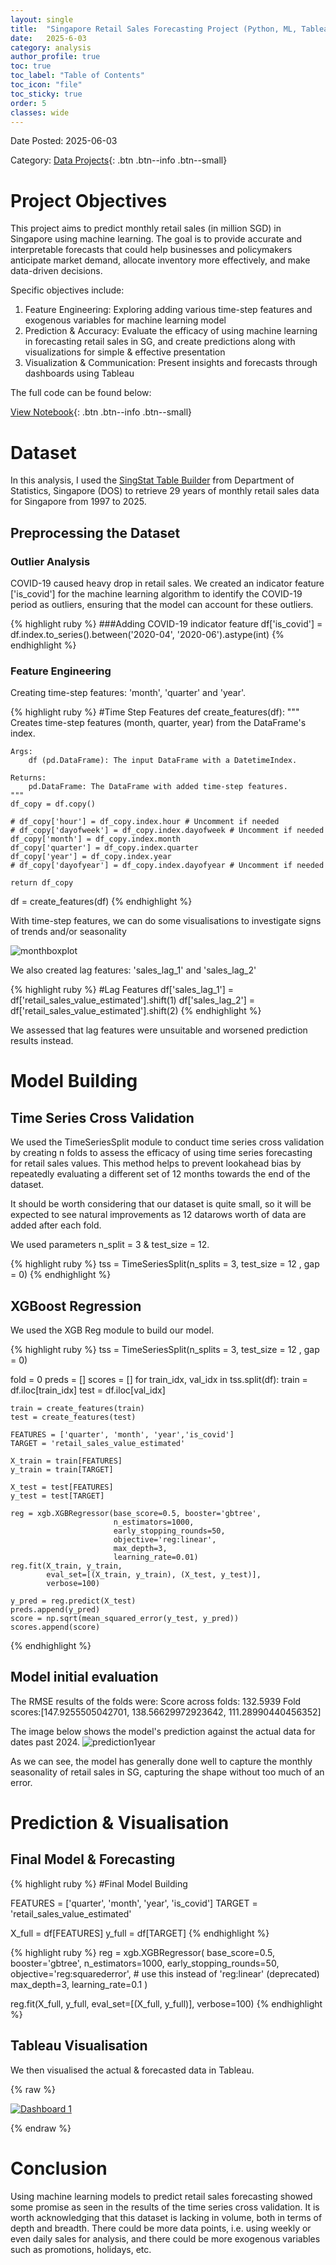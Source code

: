 ```yaml
---
layout: single
title:  "Singapore Retail Sales Forecasting Project (Python, ML, Tableau) "
date:   2025-6-03
category: analysis
author_profile: true
toc: true
toc_label: "Table of Contents"
toc_icon: "file"
toc_sticky: true
order: 5
classes: wide
---
```


Date Posted: 2025-06-03

Category: [Data Projects](https://meng-kiat.github.io/analysis/){: .btn .btn--info .btn--small}

# Project Objectives

This project aims to predict monthly retail sales (in million SGD) in Singapore using machine learning. The goal is to provide accurate and interpretable forecasts that could help businesses and policymakers anticipate market demand, allocate inventory more effectively, and make data-driven decisions.

Specific objectives include: 
1. Feature Engineering: Exploring adding various time-step features and exogenous variables for machine learning model
2. Prediction & Accuracy: Evaluate the efficacy of using machine learning in forecasting retail sales in SG, and create predictions along with visualizations for simple & effective presentation
3. Visualization & Communication: Present insights and forecasts through dashboards using Tableau

The full code can be found below:

[View Notebook](){: .btn .btn--info .btn--small}

# Dataset

In this analysis, I used the [SingStat Table Builder](https://tablebuilder.singstat.gov.sg/table/TS/M601741) from Department of Statistics, Singapore (DOS) to retrieve 29 years of monthly retail sales data for Singapore from 1997 to 2025. 

## Preprocessing the Dataset
### Outlier Analysis

COVID-19 caused heavy drop in retail sales. We created an indicator feature ['is_covid'] for the machine learning algorithm to identify the COVID-19 period as outliers, ensuring that the model can account for these outliers.

{% highlight ruby %}
###Adding COVID-19 indicator feature
df['is_covid'] = df.index.to_series().between('2020-04', '2020-06').astype(int)
{% endhighlight %}

### Feature Engineering

Creating time-step features: 'month', 'quarter' and 'year'.

{% highlight ruby %}
#Time Step Features
def create_features(df):
    """
    Creates time-step features (month, quarter, year) from the DataFrame's index.

    Args:
        df (pd.DataFrame): The input DataFrame with a DatetimeIndex.

    Returns:
        pd.DataFrame: The DataFrame with added time-step features.
    """
    df_copy = df.copy()

    # df_copy['hour'] = df_copy.index.hour # Uncomment if needed
    # df_copy['dayofweek'] = df_copy.index.dayofweek # Uncomment if needed
    df_copy['month'] = df_copy.index.month
    df_copy['quarter'] = df_copy.index.quarter
    df_copy['year'] = df_copy.index.year
    # df_copy['dayofyear'] = df_copy.index.dayofyear # Uncomment if needed

    return df_copy

df = create_features(df)
{% endhighlight %}

With time-step features, we can do some visualisations to investigate signs of trends and/or seasonality

![monthboxplot](/assets/images/retailsalessg/monthboxplot.png)

We also created lag features: 'sales_lag_1' and 'sales_lag_2'

{% highlight ruby %}
#Lag Features
df['sales_lag_1'] = df['retail_sales_value_estimated'].shift(1)
df['sales_lag_2'] = df['retail_sales_value_estimated'].shift(2)
{% endhighlight %}

We assessed that lag features were unsuitable and worsened prediction results instead.

# Model Building
## Time Series Cross Validation

We used the TimeSeriesSplit module to conduct time series cross validation by creating n folds to assess the efficacy of using time series forecasting for retail sales values. This method helps to prevent lookahead bias by repeatedly evaluating a different set of 12 months towards the end of the dataset. 

It should be worth considering that our dataset is quite small, so it will be expected to see natural improvements as 12 datarows worth of data are added after each fold.

We used parameters n_split = 3 & test_size = 12.

{% highlight ruby %}
tss = TimeSeriesSplit(n_splits = 3, test_size = 12
                      , gap = 0)
{% endhighlight %}

## XGBoost Regression
We used the XGB Reg module to build our model. 

{% highlight ruby %}
tss = TimeSeriesSplit(n_splits = 3, test_size = 12
                      , gap = 0)

fold = 0
preds = []
scores = []
for train_idx, val_idx in tss.split(df):
    train = df.iloc[train_idx]
    test = df.iloc[val_idx]

    train = create_features(train)
    test = create_features(test)

    FEATURES = ['quarter', 'month', 'year','is_covid']
    TARGET = 'retail_sales_value_estimated'

    X_train = train[FEATURES]
    y_train = train[TARGET]

    X_test = test[FEATURES]
    y_test = test[TARGET]

    reg = xgb.XGBRegressor(base_score=0.5, booster='gbtree',    
                           n_estimators=1000,
                           early_stopping_rounds=50,
                           objective='reg:linear',
                           max_depth=3,
                           learning_rate=0.01)
    reg.fit(X_train, y_train,
            eval_set=[(X_train, y_train), (X_test, y_test)],
            verbose=100)

    y_pred = reg.predict(X_test)
    preds.append(y_pred)
    score = np.sqrt(mean_squared_error(y_test, y_pred))
    scores.append(score)
{% endhighlight %}

## Model initial evaluation
The RMSE results of the folds were:
Score across folds: 132.5939
Fold scores:[147.9255505042701, 138.56629972923642, 111.28990440456352]

The image below shows the model's prediction against the actual data for dates past 2024.
![prediction1year](/assets/images/retailsalessg/prediction1year.png)

As we can see, the model has generally done well to capture the monthly seasonality of retail sales in SG, capturing the shape without too much of an error.

# Prediction & Visualisation
## Final Model & Forecasting

{% highlight ruby %}
#Final Model Building

FEATURES = ['quarter', 'month', 'year', 'is_covid']
TARGET = 'retail_sales_value_estimated'

X_full = df[FEATURES]
y_full = df[TARGET]
{% endhighlight %}

{% highlight ruby %}
reg = xgb.XGBRegressor(
    base_score=0.5,
    booster='gbtree',
    n_estimators=1000,
    early_stopping_rounds=50,
    objective='reg:squarederror',  # use this instead of 'reg:linear' (deprecated)
    max_depth=3,
    learning_rate=0.1
)

reg.fit(X_full, y_full, eval_set=[(X_full, y_full)], verbose=100)
{% endhighlight %}

## Tableau Visualisation
We then visualised the actual & forecasted data in Tableau.

{% raw %}
<div class='tableauPlaceholder' id='viz1753042835389' style='position: relative'>
  <noscript>
    <a href='#'>
      <img alt='Dashboard 1'
           src='https://public.tableau.com/static/images/RS/RSGForecasting/Dashboard1/1_rss.png'
           style='border: none' />
    </a>
  </noscript>
  
  <object class='tableauViz' style='display:none;'>
    <param name='host_url' value='https%3A%2F%2Fpublic.tableau.com%2F' />
    <param name='embed_code_version' value='3' />
    <param name='site_root' value='' />
    <param name='name' value='RSGForecasting/Dashboard1' />
    <param name='tabs' value='no' />
    <param name='toolbar' value='yes' />
    <param name='static_image' value='https://public.tableau.com/static/images/RS/RSGForecasting/Dashboard1/1.png' />
    <param name='animate_transition' value='yes' />
    <param name='display_static_image' value='yes' />
    <param name='display_spinner' value='yes' />
    <param name='display_overlay' value='yes' />
    <param name='display_count' value='yes' />
    <param name='language' value='en-US' />
    <param name='filter' value='publish=yes' />
    <param name='filter' value='showOnboarding=true' />
  </object>
</div>

<script type='text/javascript'>
  var divElement = document.getElementById('viz1753042835389');
  var vizElement = divElement.getElementsByTagName('object')[0];

  if (divElement.offsetWidth > 800) {
    vizElement.style.width = '1266px';
    vizElement.style.height = '795px';
  } else if (divElement.offsetWidth > 500) {
    vizElement.style.width = '1266px';
    vizElement.style.height = '795px';
  } else {
    vizElement.style.width = '1266px';
    vizElement.style.height = '795px';
  }

  var scriptElement = document.createElement('script');
  scriptElement.src = 'https://public.tableau.com/javascripts/api/viz_v1.js';
  vizElement.parentNode.insertBefore(scriptElement, vizElement);
</script>

{% endraw %}

# Conclusion
Using machine learning models to predict retail sales forecasting showed some promise as seen in the results of the time series cross validation. It is worth acknowledging that this dataset is lacking in volume, both in terms of depth and breadth. There could be more data points, i.e. using weekly or even daily sales for analysis, and there could be more exogenous variables such as promotions, holidays, etc.
